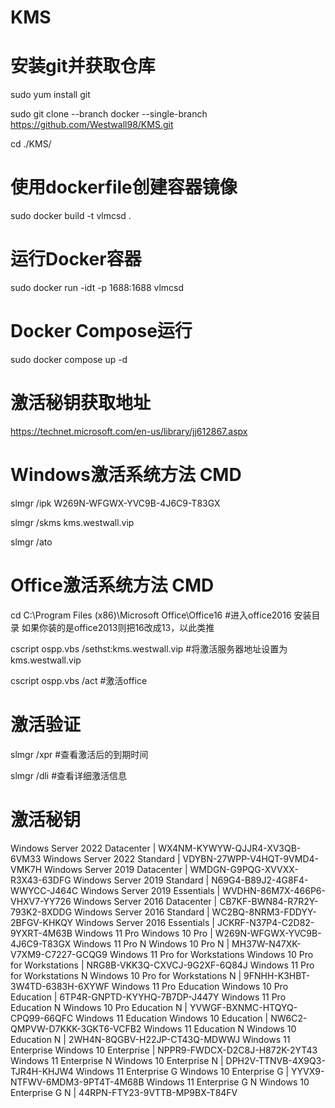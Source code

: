 # KMS

# 安装git并获取仓库

sudo yum install git

sudo git clone --branch docker --single-branch https://github.com/Westwall98/KMS.git

cd ./KMS/

# 使用dockerfile创建容器镜像

sudo docker build -t vlmcsd .

# 运行Docker容器

sudo docker run -idt -p 1688:1688 vlmcsd

# Docker Compose运行

sudo docker compose up -d

# 激活秘钥获取地址

https://technet.microsoft.com/en-us/library/jj612867.aspx

# Windows激活系统方法 CMD

slmgr /ipk W269N-WFGWX-YVC9B-4J6C9-T83GX

slmgr /skms kms.westwall.vip

slmgr /ato

# Office激活系统方法 CMD

cd C:\Program Files (x86)\Microsoft Office\Office16         #进入office2016 安装目录  如果你装的是office2013则把16改成13，以此类推

cscript ospp.vbs /sethst:kms.westwall.vip                   #将激活服务器地址设置为 kms.westwall.vip

cscript ospp.vbs /act                                       #激活office

# 激活验证

slmgr /xpr                                                  #查看激活后的到期时间

slmgr /dli                                                  #查看详细激活信息

# 激活秘钥

Windows Server 2022 Datacenter | WX4NM-KYWYW-QJJR4-XV3QB-6VM33
Windows Server 2022 Standard | VDYBN-27WPP-V4HQT-9VMD4-VMK7H
Windows Server 2019 Datacenter | WMDGN-G9PQG-XVVXX-R3X43-63DFG
Windows Server 2019 Standard | N69G4-B89J2-4G8F4-WWYCC-J464C
Windows Server 2019 Essentials | WVDHN-86M7X-466P6-VHXV7-YY726
Windows Server 2016 Datacenter | CB7KF-BWN84-R7R2Y-793K2-8XDDG
Windows Server 2016 Standard | WC2BQ-8NRM3-FDDYY-2BFGV-KHKQY
Windows Server 2016 Essentials | JCKRF-N37P4-C2D82-9YXRT-4M63B
Windows 11 Pro Windows 10 Pro | W269N-WFGWX-YVC9B-4J6C9-T83GX
Windows 11 Pro N Windows 10 Pro N | MH37W-N47XK-V7XM9-C7227-GCQG9
Windows 11 Pro for Workstations Windows 10 Pro for Workstations | NRG8B-VKK3Q-CXVCJ-9G2XF-6Q84J
Windows 11 Pro for Workstations N Windows 10 Pro for Workstations N | 9FNHH-K3HBT-3W4TD-6383H-6XYWF
Windows 11 Pro Education Windows 10 Pro Education | 6TP4R-GNPTD-KYYHQ-7B7DP-J447Y
Windows 11 Pro Education N Windows 10 Pro Education N | YVWGF-BXNMC-HTQYQ-CPQ99-66QFC
Windows 11 Education Windows 10 Education | NW6C2-QMPVW-D7KKK-3GKT6-VCFB2
Windows 11 Education N Windows 10 Education N | 2WH4N-8QGBV-H22JP-CT43Q-MDWWJ
Windows 11 Enterprise Windows 10 Enterprise | NPPR9-FWDCX-D2C8J-H872K-2YT43
Windows 11 Enterprise N Windows 10 Enterprise N | DPH2V-TTNVB-4X9Q3-TJR4H-KHJW4
Windows 11 Enterprise G Windows 10 Enterprise G | YYVX9-NTFWV-6MDM3-9PT4T-4M68B
Windows 11 Enterprise G N Windows 10 Enterprise G N | 44RPN-FTY23-9VTTB-MP9BX-T84FV
